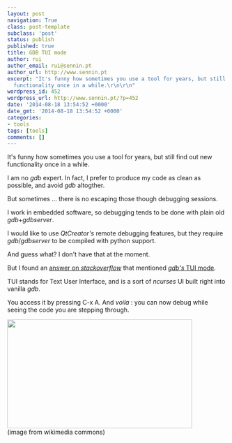 ```yaml
---
layout: post
navigation: True
class: post-template
subclass: 'post'
status: publish
published: true
title: GDB TUI mode
author: rui
author_email: rui@sennin.pt
author_url: http://www.sennin.pt
excerpt: "It's funny how sometimes you use a tool for years, but still find out new
  functionality once in a while.\r\n\r\n"
wordpress_id: 452
wordpress_url: http://www.sennin.pt/?p=452
date: '2014-08-18 13:54:52 +0000'
date_gmt: '2014-08-18 13:54:52 +0000'
categories:
- tools
tags: [tools]
comments: []
---
```

<p>It's funny how sometimes you use a tool for years, but still find out new functionality once in a while.</p>
<p><a id="more"></a><a id="more-452"></a>I am no <em>gdb</em> expert. In fact, I prefer to produce my code as clean as possible, and avoid <em>gdb</em> altogther.</p>
<p>But sometimes ... there is no escaping those though debugging sessions.</p>
<p>I work in embedded software, so debugging tends to be done with plain old <em>gdb</em>+<em>gdbserver</em>.</p>
<p>I would like to use <em>QtCreator's</em> remote debugging features, but they require <em>gdb</em>/<em>gdbserver</em> to be compiled with python support.</p>
<p>And guess what? I don't have that at the moment.</p>
<p>But I found an <a href="http://stackoverflow.com/questions/4362581/get-gdb-to-do-a-list-after-every-step">answer on <em>stackoverflow</em></a> that mentioned <a href="https://sourceware.org/gdb/onlinedocs/gdb/TUI-Overview.html#TUI-Overview"><em>gdb's </em>TUI&nbsp;mode</a>.</p>
<p>TUI stands for Text User Interface, and is a sort of <em>ncurses</em> UI built right into vanilla <em>gdb</em>.</p>
<p>You access it by pressing C-x A. And <em>voila</em>&nbsp;: you can now debug while seeing the code you are stepping through.</p>
<p><a href="http://commons.wikimedia.org/wiki/File:GDB_TUI.png"><img title="gdb in TUI mode" src="http://upload.wikimedia.org/wikipedia/commons/4/47/GDB_TUI.png" alt="" width="424" height="249" /></a> <br />(image from wikimedia commons)</p>
